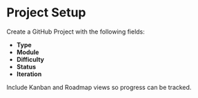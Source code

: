# Project Setup

Create a GitHub Project with the following fields:
- **Type**
- **Module**
- **Difficulty**
- **Status**
- **Iteration**

Include Kanban and Roadmap views so progress can be tracked.
